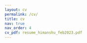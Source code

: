 ```yaml
---
layout: cv
permalink: /cv/
title: cv
nav: true
nav_order: 4
cv_pdf: resume_himanshu_feb2023.pdf
---
```

